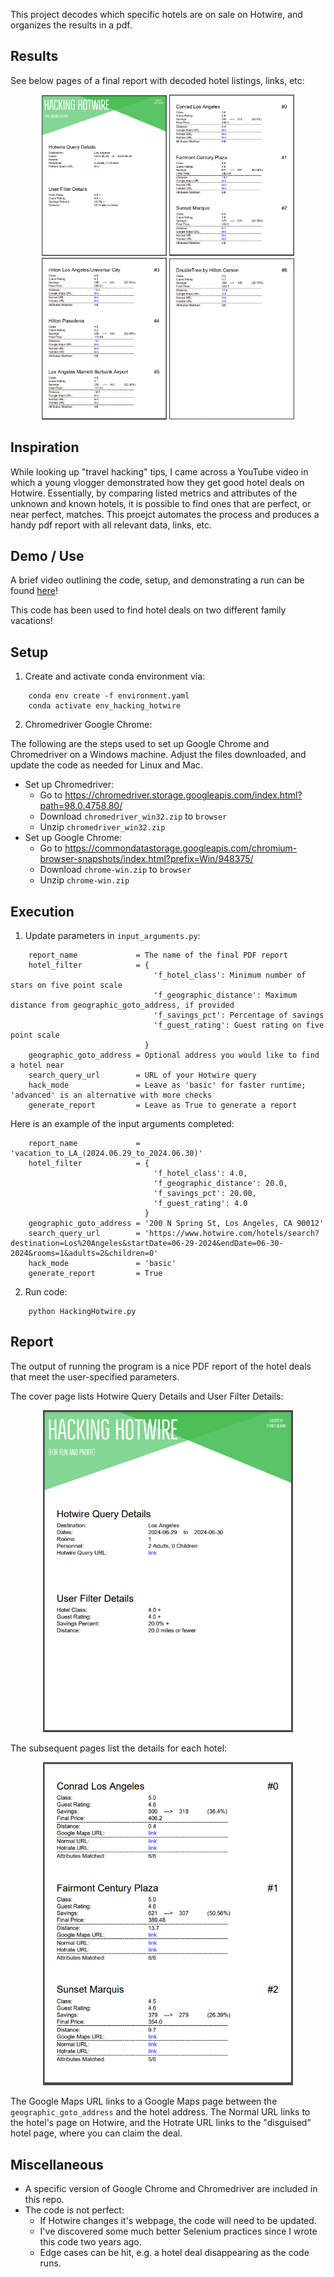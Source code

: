 This project decodes which specific hotels are on sale on Hotwire, and organizes the results in a pdf.

## Results
See below pages of a final report with decoded hotel listings, links, etc:

<!-- Final Report -->
<p align="center">
  <img src="./misc/page_1.PNG" width="200" />
  <img src="./misc/page_2.PNG" width="200" />
  <img src="./misc/page_3.PNG" width="200" />
  <img src="./misc/page_4.PNG" width="200" />
</p>

## Inspiration
While looking up "travel hacking" tips, I came across a YouTube video in which a young vlogger demonstrated how they get good hotel deals on Hotwire.  Essentially, by comparing listed metrics and attributes of the unknown and known hotels, it is possible to find ones that are perfect, or near perfect, matches.  This proejct automates the process and produces a handy pdf report with all relevant data, links, etc.

## Demo / Use
A brief video outlining the code, setup, and demonstrating a run can be found [here](www.youtube.com)!

This code has been used to find hotel deals on two different family vacations!  

## Setup
1.  Create and activate conda environment via:
```
    conda env create -f environment.yaml
    conda activate env_hacking_hotwire
```

2.  Chromedriver Google Chrome:

The following are the steps used to set up Google Chrome and Chromedriver on a Windows machine.  Adjust the files downloaded, and update the code as needed for Linux and Mac.

- Set up Chromedriver:
  - Go to https://chromedriver.storage.googleapis.com/index.html?path=98.0.4758.80/
  - Download `chromedriver_win32.zip` to `browser`
  - Unzip `chromedriver_win32.zip`
- Set up Google Chrome:
  - Go to https://commondatastorage.googleapis.com/chromium-browser-snapshots/index.html?prefix=Win/948375/
  - Download `chrome-win.zip` to `browser`
  - Unzip `chrome-win.zip`

## Execution

1.  Update parameters in `input_arguments.py`:
```
    report_name             = The name of the final PDF report
    hotel_filter            = {
                                'f_hotel_class': Minimum number of stars on five point scale
                                'f_geographic_distance': Maximum distance from geographic_goto_address, if provided
                                'f_savings_pct': Percentage of savings 
                                'f_guest_rating': Guest rating on five point scale
                              }
    geographic_goto_address = Optional address you would like to find a hotel near
    search_query_url        = URL of your Hotwire query
    hack_mode               = Leave as 'basic' for faster runtime; 'advanced' is an alternative with more checks
    generate_report         = Leave as True to generate a report
```

Here is an example of the input arguments completed:
```
    report_name             = 'vacation_to_LA_(2024.06.29_to_2024.06.30)'
    hotel_filter            = {
                                'f_hotel_class': 4.0, 
                                'f_geographic_distance': 20.0, 
                                'f_savings_pct': 20.00, 
                                'f_guest_rating': 4.0
                              }
    geographic_goto_address = '200 N Spring St, Los Angeles, CA 90012'
    search_query_url        = 'https://www.hotwire.com/hotels/search?destination=Los%20Angeles&startDate=06-29-2024&endDate=06-30-2024&rooms=1&adults=2&children=0'
    hack_mode               = 'basic'
    generate_report         = True
```

2.  Run code:
```
    python HackingHotwire.py
```

## Report
The output of running the program is a nice PDF report of the hotel deals that meet the user-specified parameters.

The cover page lists Hotwire Query Details and User Filter Details:
<!-- Final Report -->
<p align="center">
  <img src="./misc/page_1.PNG" width="400" />
</p>

The subsequent pages list the details for each hotel:
<p align="center">
  <img src="./misc/page_2.PNG" width="400" />
</p>

The Google Maps URL links to a Google Maps page between the `geographic_goto_address` and the hotel address.  The Normal URL links to the hotel's page on Hotwire, and the Hotrate URL links to the "disguised" hotel page, where you can claim the deal.

## Miscellaneous
- A specific version of Google Chrome and Chromedriver are included in this repo.
- The code is not perfect:  
  - If Hotwire changes it's webpage, the code will need to be updated.
  - I've discovered some much better Selenium practices since I wrote this code two years ago.
  - Edge cases can be hit, e.g. a hotel deal disappearing as the code runs.


